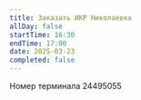 ```yaml
---
title: Заказать ИКР Николаевка
allDay: false
startTime: 16:30
endTime: 17:00
date: 2025-03-23
completed: false
---
```

Номер терминала 24495055
